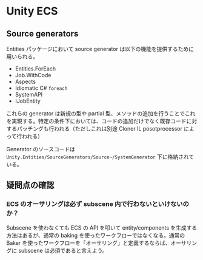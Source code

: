 # Unity ECS

## Source generators

Entities パッケージにおいて source generator は以下の機能を提供するために用いられる。

- Entities.ForEach
- Job.WithCode
- Aspects
- Idiomatic C# `foreach`
- SystemAPI
- IJobEntity

これらの generator は新規の型や partial 型、メソッドの追加を行うことでこれを実現する。特定の条件下においては、コードの追加だけでなく既存コードに対するパッチングも行われる（ただしこれは別途 Cloner IL posotprocessor によって行われる）

Generator のソースコードは `Unity.Entities/SourceGenerators/Source~/SystemGenerator` 下に格納されている。

## 疑問点の確認

### ECS のオーサリングは必ず subscene 内で行わないといけないのか？

Subscene を使わなくても ECS の API を叩いて entity/components を生成する方法はあるが、通常の baking を使ったワークフローではなくなる。通常の Baker を使ったワークフローを「オーサリング」と定義するならば、オーサリングに subscene は必須であると言えよう。
